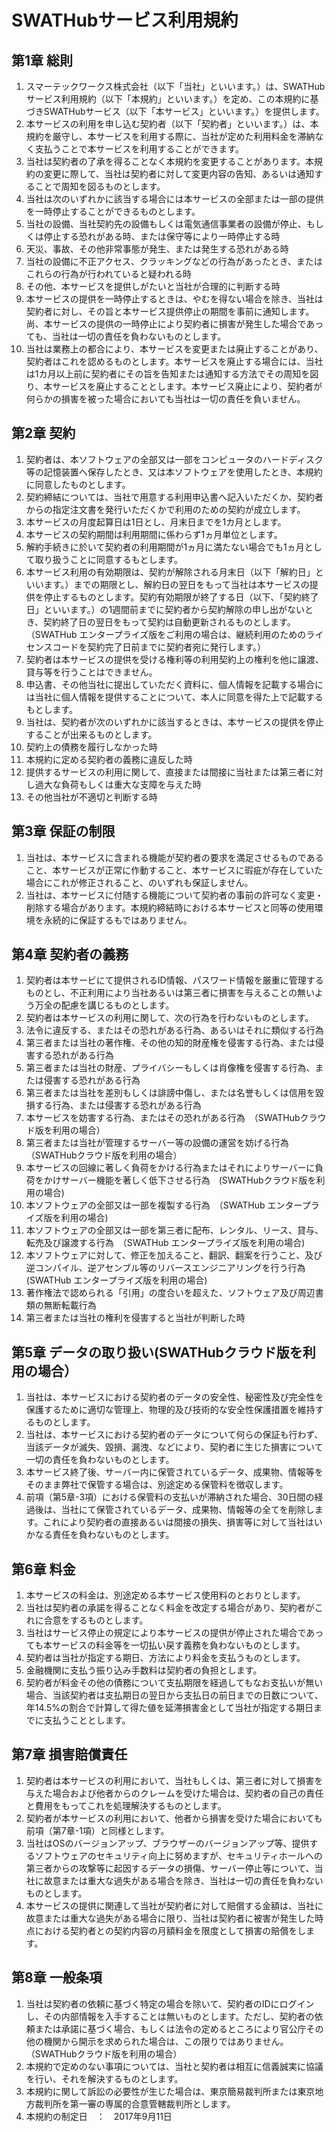 SWATHubサービス利用規約
===

第1章 総則
---

1.	スマーテックワークス株式会社（以下「当社」といいます。）は、SWATHubサービス利用規約（以下「本規約」といいます。）を定め、この本規約に基づきSWATHubサービス（以下「本サービス」といいます。）を提供します。
2.	本サービスの利用を申し込む契約者（以下「契約者」といいます。）は、本規約を厳守し、本サービスを利用する際に、当社が定めた利用料金を滞納なく支払うことで本サービスを利用することができます。
3.	当社は契約者の了承を得ることなく本規約を変更することがあります。本規約の変更に際して、当社は契約者に対して変更内容の告知、あるいは通知することで周知を図るものとします。
4.	当社は次のいずれかに該当する場合には本サービスの全部または一部の提供を一時停止することができるものとします。
 1. 当社の設備、当社契約先の設備もしくは電気通信事業者の設備が停止、もしくは停止する恐れがある時、または保守等により一時停止する時
 1. 天災、事故、その他非常事態が発生、または発生する恐れがある時
 1.  当社の設備に不正アクセス、クラッキングなどの行為があったとき、またはこれらの行為が行われていると疑われる時
 1.  その他、本サービスを提供しがたいと当社が合理的に判断する時
5.	本サービスの提供を一時停止するときは、やむを得ない場合を除き、当社は契約者に対し、その旨と本サービス提供停止の期間を事前に通知します。尚、本サービスの提供の一時停止により契約者に損害が発生した場合であっても、当社は一切の責任を負わないものとします。
6.	当社は業務上の都合により、本サービスを変更または廃止することがあり、契約者はこれを認めるものとします。本サービスを廃止する場合には、当社は1カ月以上前に契約者にその旨を告知または通知する方法でその周知を図り、本サービスを廃止することとします。本サービス廃止により、契約者が何らかの損害を被った場合においても当社は一切の責任を負いません。

第2章 契約
---

1.	契約者は、本ソフトウェアの全部又は一部をコンピュータのハードディスク等の記憶装置へ保存したとき、又は本ソフトウェアを使用したとき、本規約に同意したものとします。
2.	契約締結については、当社で用意する利用申込書へ記入いただくか、契約者からの指定注文書を発行いただくかで利用のための契約が成立します。
3.	本サービスの月度起算日は1日とし、月末日までを1カ月とします。
4.	本サービスの契約期間は利用期間に係わらず1ヵ月単位とします。
5.	解約手続きに於いて契約者の利用期間が1ヵ月に満たない場合でも1ヵ月として取り扱うことに同意するもとします。
6.	本サービス利用の有効期限は、契約が解除される月末日（以下「解約日」といいます。）までの期限とし、解約日の翌日をもって当社は本サービスの提供を停止するものとします。契約有効期限が終了する日（以下、「契約終了日」といいます。）の1週間前までに契約者から契約解除の申し出がないとき、契約終了日の翌日をもって契約は自動更新されるものとします。（SWATHub エンタープライズ版をご利用の場合は、継続利用のためのライセンスコードを契約完了日前までに契約者宛に発行します。）
7.	契約者は本サービスの提供を受ける権利等の利用契約上の権利を他に譲渡、貸与等を行うことはできません。
8.	申込書、その他当社に提出していただく資料に、個人情報を記載する場合には当社に個人情報を提供することについて、本人に同意を得た上で記載するもとします。
9.	当社は、契約者が次のいずれかに該当するときは、本サービスの提供を停止することが出来るものとします。
 1. 契約上の債務を履行しなかった時
 1. 本規約に定める契約者の義務に違反した時
 1. 提供するサービスの利用に関して、直接または間接に当社または第三者に対し過大な負荷もしくは重大な支障を与えた時
 1. その他当社が不適切と判断する時

第3章 保証の制限
---

1.	当社は、本サービスに含まれる機能が契約者の要求を満足させるものであること、本サービスが正常に作動すること、本サービスに瑕疵が存在していた場合にこれが修正されること、のいずれも保証しません。
2.	当社は、本サービスに付随する機能について契約者の事前の許可なく変更・削除する場合があります。本規約締結時における本サービスと同等の使用環境を永続的に保証するもではありません。

第4章 契約者の義務
---

1.	契約者は本サービにて提供されるID情報、パスワード情報を厳重に管理するものとし、不正利用により当社あるいは第三者に損害を与えることの無いよう万全の配慮を講じるものとします。
2.	契約者は本サービスの利用に関して、次の行為を行わないものとします。
 1. 法令に違反する、またはその恐れがある行為、あるいはそれに類似する行為
 1. 第三者または当社の著作権、その他の知的財産権を侵害する行為、または侵害する恐れがある行為
 1. 第三者または当社の財産、プライバシーもしくは肖像権を侵害する行為、または侵害する恐れがある行為
 1. 第三者または当社を差別もしくは誹謗中傷し、または名誉もしくは信用を毀損する行為、または侵害する恐れがある行為
 1. 本サービスを妨害する行為、またはその恐れがある行為　（SWATHubクラウド版を利用の場合）
 1. 第三者または当社が管理するサーバー等の設備の運営を妨げる行為　（SWATHubクラウド版を利用の場合）
 1. 本サービスの回線に著しく負荷をかける行為またはそれによりサーバーに負荷をかけサーバー機能を著しく低下させる行為　(SWATHubクラウド版を利用の場合)
 1. 本ソフトウェアの全部又は一部を複製する行為　（SWATHub エンタープライズ版を利用の場合)
 1. 本ソフトウェアの全部又は一部を第三者に配布、レンタル、リース、貸与、転売及び譲渡する行為　（SWATHub エンタープライズ版を利用の場合)
 1. 本ソフトウェアに対して、修正を加えること、翻訳、翻案を行うこと、及び逆コンパイル、逆アセンブル等のリバースエンジニアリングを行う行為 (SWATHub エンタープライズ版を利用の場合)
 1. 著作権法で認められる「引用」の度合いを超えた、ソフトウェア及び周辺書類の無断転載行為
 1. 第三者または当社の権利を侵害すると当社が判断した時

第5章 データの取り扱い(SWATHubクラウド版を利用の場合）
---

1.	当社は、本サービスにおける契約者のデータの安全性、秘密性及び完全性を保護するために適切な管理上、物理的及び技術的な安全性保護措置を維持するものとします。
2.	当社は、本サービスにおける契約者のデータについて何らの保証も行わず、当該データが滅失、毀損、漏洩、などにより、契約者に生じた損害について一切の責任を負わないものとします。
3.	本サービス終了後、サーバー内に保管されているデータ、成果物、情報等をそのまま弊社で保管する場合は、別途定める保管料を徴収します。
4.	前項（第5章-3項）における保管料の支払いが滞納された場合、30日間の経過後は、当社にて保管されているデータ、成果物、情報等の全てを削除します。これにより契約者の直接あるいは間接の損失、損害等に対して当社はいかなる責任を負わないものとします。

第6章 料金
---

1.	本サービスの料金は、別途定める本サービス使用料のとおりとします。
2.	当社は契約者の承諾を得ることなく料金を改定する場合があり、契約者がこれに合意をするものとします。
3.	当社はサービス停止の規定により本サービスの提供が停止された場合であっても本サービスの料金等を一切払い戻す義務を負わないものとします。
4.	契約者は当社が指定する期日、方法により料金を支払うものとします。
5.	金融機関に支払う振り込み手数料は契約者の負担とします。
6.	契約者が料金その他の債務について支払期限を経過してもなお支払いが無い場合、当該契約者は支払期日の翌日から支払日の前日までの日数について、年14.5%の割合で計算して得た値を延滞損害金として当社が指定する期日までに支払うこととします。

第7章 損害賠償責任
---

1.	契約者は本サービスの利用において、当社もしくは、第三者に対して損害を与えた場合および他者からのクレームを受けた場合は、契約者の自己の責任と費用をもってこれを処理解決するものとします。
2.	契約者が本サービスの利用において、他者から損害を受けた場合においても前項（第7章-1項）と同様とします。
3.	当社はOSのバージョンアップ、ブラウザーのバージョンアップ等、提供するソフトウェアのセキュリティ向上に努めますが、セキュリティホールへの第三者からの攻撃等に起因するデータの損傷、サーバー停止等について、当社に故意または重大な過失がある場合を除き、当社は一切の責任を負わないものとします。
4.	本サービスの提供に関連して当社が契約者に対して賠償する金額は、当社に故意または重大な過失がある場合に限り、当社は契約者に被害が発生した時点における契約者との契約内容の月額料金を限度として損害の賠償をします。

第8章 一般条項
---

1.	当社は契約者の依頼に基づく特定の場合を除いて、契約者のIDにログインし、その内部情報を入手することは無いものとします。ただし、契約者の依頼または承諾に基づく場合、もしくは法令の定めるところにより官公庁その他の機関から開示を求められた場合は、この限りではありません。（SWATHubクラウド版を利用の場合）
2.	本規約で定めのない事項については、当社と契約者は相互に信義誠実に協議を行い、それを解決するものとします。
3.	本規約に関して訴訟の必要性が生じた場合は、東京簡易裁判所または東京地方裁判所を第一審の専属的合意管轄裁判所とします。
4.	本規約の制定日　：　2017年9月11日
